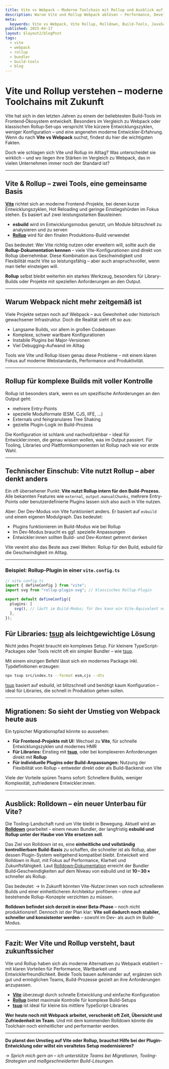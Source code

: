 ```yaml
---
title: Vite vs Webpack – Moderne Toolchain mit Rollup und Ausblick auf Rolldown
description: Warum Vite und Rollup Webpack ablösen – Performance, Developer Experience, Migrationstipps und ein Blick auf Rolldown.
meta:
  keywords: Vite vs Webpack, Vite Rollup, Rolldown, Build-Tools, JavaScript Bundler, tsup, Migration, Developer Experience
published: 2025-04-17
layout: $layout2/blogPost
tags:
  - vite
  - webpack
  - rollup
  - bundler
  - build-tools
  - blog
---
```


# Vite und Rollup verstehen – moderne Toolchains mit Zukunft

Vite hat sich in den letzten Jahren zu einem der beliebtesten Build‑Tools im Frontend‑Ökosystem entwickelt. Besonders im Vergleich zu Webpack oder klassischen Rollup‑Set‑ups verspricht Vite kürzere Entwicklungszyklen, weniger Konfiguration – und eine angenehm moderne Entwickler‑Erfahrung.
Wenn du nach **Vite vs Webpack** suchst, findest du hier die wichtigsten Fakten.

Doch wie schlagen sich Vite und Rollup im Alltag? Was unterscheidet sie wirklich – und wo liegen ihre Stärken im Vergleich zu Webpack, das in vielen Unternehmen immer noch der Standard ist?

---

## Vite & Rollup – zwei Tools, eine gemeinsame Basis

**[Vite](https://vitejs.dev)** richtet sich an moderne Frontend-Projekte, bei denen kurze Entwicklungszyklen, Hot Reloading und geringe Einstiegshürden im Fokus stehen. Es basiert auf zwei leistungsstarken Bausteinen:

- **esbuild** wird im Entwicklungsmodus genutzt, um Module blitzschnell zu analysieren und zu serven
- **[Rollup](https://rollupjs.org)** wird für den finalen Produktions-Build verwendet

Das bedeutet: Wer Vite richtig nutzen oder erweitern will, sollte auch die **Rollup-Dokumentation kennen** – viele Vite-Konfigurationen sind direkt von Rollup übernehmbar.
Diese Kombination aus Geschwindigkeit und Flexibilität macht Vite so leistungsfähig – aber auch anspruchsvoller, wenn man tiefer einsteigen will.

**Rollup** selbst bleibt weiterhin ein starkes Werkzeug, besonders für Library-Builds oder Projekte mit speziellen Anforderungen an den Output.

---

## Warum Webpack nicht mehr zeitgemäß ist

Viele Projekte setzen noch auf Webpack – aus Gewohnheit oder historisch gewachsener Infrastruktur. Doch die Realität sieht oft so aus:

- Langsame Builds, vor allem in großen Codebasen
- Komplexe, schwer wartbare Konfigurationen
- Instabile Plugins bei Major-Versionen
- Viel Debugging-Aufwand im Alltag

Tools wie Vite und Rollup lösen genau diese Probleme – mit einem klaren Fokus auf moderne Webstandards, Performance und Produktivität.

---

## Rollup für komplexe Builds mit voller Kontrolle

Rollup ist besonders stark, wenn es um spezifische Anforderungen an den Output geht:

- mehrere Entry-Points
- spezielle Modulformate (ESM, CJS, IIFE, ...)
- Externals und feingranulares Tree Shaking
- gezielte Plugin-Logik im Build-Prozess

Die Konfiguration ist schlank und nachvollziehbar – ideal für Entwickler:innen, die genau wissen wollen, was im Output passiert. Für Tooling, Libraries und Plattformkomponenten ist Rollup nach wie vor erste Wahl.

---

## Technischer Einschub: Vite nutzt Rollup – aber denkt anders

Ein oft übersehener Punkt: **Vite nutzt Rollup intern für den Build-Prozess.** Alle bekannten Features wie `external`, `output.manualChunks`, mehrere Entry-Points oder benutzerdefinierte Plugins lassen sich also auch in Vite nutzen.

Aber: Der Dev-Modus von Vite funktioniert anders. Er basiert auf `esbuild` und einem eigenen Modulgraph. Das bedeutet:

- Plugins funktionieren im Build-Modus wie bei Rollup
- Im Dev-Modus braucht es ggf. spezielle Anpassungen
- Entwickler:innen sollten Build- und Dev-Kontext getrennt denken

Vite vereint also das Beste aus zwei Welten: Rollup für den Build, esbuild für die Geschwindigkeit im Alltag.

---

### Beispiel: Rollup‑Plugin in einer `vite.config.ts`

```ts
// vite.config.ts
import { defineConfig } from "vite";
import svg from "rollup-plugin-svg"; // klassisches Rollup‑Plugin

export default defineConfig({
  plugins: [
    svg(), // läuft im Build‑Modus; für Dev kann ein Vite‑Äquivalent nötig sein
  ],
});
```

## Für Libraries: [tsup](https://tsup.egoist.dev) als leichtgewichtige Lösung

Nicht jedes Projekt braucht ein komplexes Setup. Für kleinere TypeScript-Packages oder Tools reicht oft ein simpler Bundler – wie [tsup](https://tsup.egoist.dev).

Mit einem einzigen Befehl lässt sich ein modernes Package inkl. Typdefinitionen erzeugen:

```bash
npx tsup src/index.ts --format esm,cjs --dts
```

[tsup](https://tsup.egoist.dev) basiert auf esbuild, ist blitzschnell und benötigt kaum Konfiguration – ideal für Libraries, die schnell in Produktion gehen sollen.

---

## Migrationen: So sieht der Umstieg von Webpack heute aus

Ein typischer Migrationspfad könnte so aussehen:

- **Für Frontend-Projekte mit UI:** Wechsel zu **Vite**, für schnelle Entwicklungszyklen und modernes HMR
- **Für Libraries:** Einstieg mit **[tsup](https://tsup.egoist.dev)**, oder bei komplexeren Anforderungen direkt mit **Rollup**
- **Für individuelle Plugins oder Build-Anpassungen:** Nutzung der Flexibilität von Rollup – entweder direkt oder als Build-Backend von Vite

Viele der Vorteile spüren Teams sofort: Schnellere Builds, weniger Komplexität, zufriedenere Entwickler:innen.

---

## Ausblick: Rolldown – ein neuer Unterbau für Vite?

Die Tooling-Landschaft rund um Vite bleibt in Bewegung. Aktuell wird an **[Rolldown](https://github.com/rolldown/rolldown)** gearbeitet – einem neuen Bundler, der langfristig **esbuild und Rollup unter der Haube von Vite ersetzen soll**.

Das Ziel von Rolldown ist es, eine **einheitliche und vollständig kontrollierbare Build-Basis** zu schaffen, die schneller ist als Rollup, aber dessen Plugin-System weitgehend kompatibel bleibt. Entwickelt wird Rolldown in Rust, mit Fokus auf Performance, Klarheit und Zukunftsfähigkeit.
Laut [Rolldown‑Dokumentation](https://rolldown.rs/guide/) erreicht der Bundler Build‑Geschwindigkeiten auf dem Niveau von esbuild und ist **10 – 30 ×** schneller als Rollup.

Das bedeutet:
→ In Zukunft könnten Vite-Nutzer:innen von noch schnelleren Builds und einer einheitlicheren Architektur profitieren – ohne auf bestehende Rollup-Konzepte verzichten zu müssen.

**Rolldown befindet sich derzeit in einer Beta‑Phase** – noch nicht produktionsreif. Dennoch ist der Plan klar: **Vite soll dadurch noch stabiler, schneller und konsistenter werden** – sowohl im Dev- als auch im Build-Modus.

---

## Fazit: Wer Vite und Rollup versteht, baut zukunftssicher

Vite und Rollup haben sich als moderne Alternativen zu Webpack etabliert – mit klaren Vorteilen für Performance, Wartbarkeit und Entwicklerfreundlichkeit. Beide Tools bauen aufeinander auf, ergänzen sich gut und ermöglichen Teams, Build-Prozesse gezielt an ihre Anforderungen anzupassen.

- **[Vite](https://vitejs.dev)** überzeugt durch schnelle Entwicklung und einfache Konfiguration
- **[Rollup](https://rollupjs.org)** bietet maximale Kontrolle für komplexe Build-Setups
- **[tsup](https://tsup.egoist.dev)** ist ideal für kleine bis mittlere TypeScript-Libraries

**Wer heute noch mit Webpack arbeitet, verschenkt oft Zeit, Übersicht und Zufriedenheit im Team.**
Und mit dem kommenden Rolldown könnte die Toolchain noch einheitlicher und performanter werden.

---

**Du planst den Umstieg auf Vite oder Rollup, brauchst Hilfe bei der Plugin-Entwicklung oder willst ein veraltetes Setup modernisieren?**

→ _Sprich mich gern an – ich unterstütze Teams bei Migrationen, Tooling-Strategien und maßgeschneiderten Build-Lösungen._

